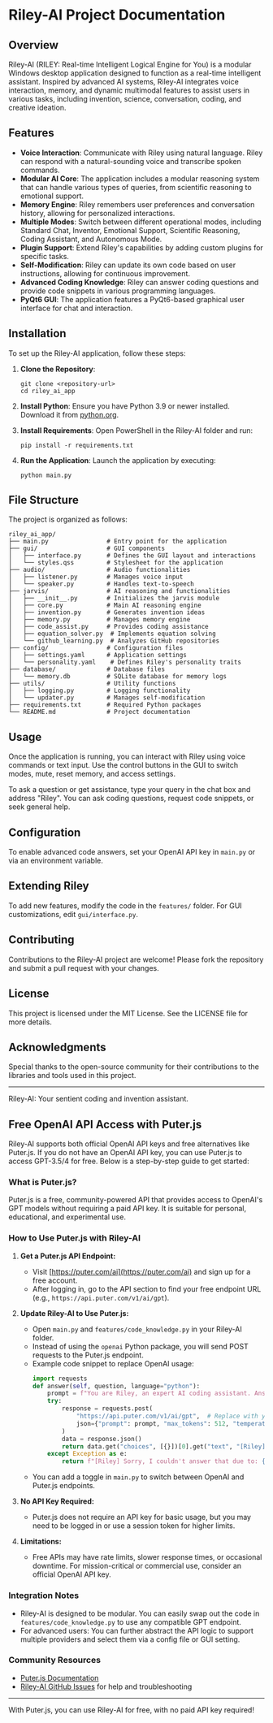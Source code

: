 # Riley-AI Project Documentation

## Overview
Riley-AI (RILEY: Real-time Intelligent Logical Engine for You) is a modular Windows desktop application designed to function as a real-time intelligent assistant. Inspired by advanced AI systems, Riley-AI integrates voice interaction, memory, and dynamic multimodal features to assist users in various tasks, including invention, science, conversation, coding, and creative ideation.

## Features
- **Voice Interaction**: Communicate with Riley using natural language. Riley can respond with a natural-sounding voice and transcribe spoken commands.
- **Modular AI Core**: The application includes a modular reasoning system that can handle various types of queries, from scientific reasoning to emotional support.
- **Memory Engine**: Riley remembers user preferences and conversation history, allowing for personalized interactions.
- **Multiple Modes**: Switch between different operational modes, including Standard Chat, Inventor, Emotional Support, Scientific Reasoning, Coding Assistant, and Autonomous Mode.
- **Plugin Support**: Extend Riley's capabilities by adding custom plugins for specific tasks.
- **Self-Modification**: Riley can update its own code based on user instructions, allowing for continuous improvement.
- **Advanced Coding Knowledge**: Riley can answer coding questions and provide code snippets in various programming languages.
- **PyQt6 GUI**: The application features a PyQt6-based graphical user interface for chat and interaction.

## Installation
To set up the Riley-AI application, follow these steps:

1. **Clone the Repository**:
   ```
   git clone <repository-url>
   cd riley_ai_app
   ```

2. **Install Python**:
   Ensure you have Python 3.9 or newer installed. Download it from [python.org](https://www.python.org/downloads/).

3. **Install Requirements**:
   Open PowerShell in the Riley-AI folder and run:
   ```
   pip install -r requirements.txt
   ```

4. **Run the Application**:
   Launch the application by executing:
   ```
   python main.py
   ```

## File Structure
The project is organized as follows:

```
riley_ai_app/
├── main.py                # Entry point for the application
├── gui/                   # GUI components
│   ├── interface.py       # Defines the GUI layout and interactions
│   └── styles.qss         # Stylesheet for the application
├── audio/                 # Audio functionalities
│   ├── listener.py        # Manages voice input
│   └── speaker.py         # Handles text-to-speech
├── jarvis/                # AI reasoning and functionalities
│   ├── __init__.py        # Initializes the jarvis module
│   ├── core.py            # Main AI reasoning engine
│   ├── invention.py       # Generates invention ideas
│   ├── memory.py          # Manages memory engine
│   ├── code_assist.py     # Provides coding assistance
│   ├── equation_solver.py  # Implements equation solving
│   └── github_learning.py  # Analyzes GitHub repositories
├── config/                # Configuration files
│   ├── settings.yaml      # Application settings
│   └── personality.yaml    # Defines Riley's personality traits
├── database/              # Database files
│   └── memory.db          # SQLite database for memory logs
├── utils/                 # Utility functions
│   ├── logging.py         # Logging functionality
│   └── updater.py         # Manages self-modification
├── requirements.txt       # Required Python packages
└── README.md              # Project documentation
```

## Usage
Once the application is running, you can interact with Riley using voice commands or text input. Use the control buttons in the GUI to switch modes, mute, reset memory, and access settings.

To ask a question or get assistance, type your query in the chat box and address "Riley". You can ask coding questions, request code snippets, or seek general help.

## Configuration
To enable advanced code answers, set your OpenAI API key in `main.py` or via an environment variable.

## Extending Riley
To add new features, modify the code in the `features/` folder. For GUI customizations, edit `gui/interface.py`.

## Contributing
Contributions to the Riley-AI project are welcome! Please fork the repository and submit a pull request with your changes.

## License
This project is licensed under the MIT License. See the LICENSE file for more details.

## Acknowledgments
Special thanks to the open-source community for their contributions to the libraries and tools used in this project.

---

Riley-AI: Your sentient coding and invention assistant.

## Free OpenAI API Access with Puter.js

Riley-AI supports both official OpenAI API keys and free alternatives like Puter.js. If you do not have an OpenAI API key, you can use Puter.js to access GPT-3.5/4 for free. Below is a step-by-step guide to get started:

### What is Puter.js?
Puter.js is a free, community-powered API that provides access to OpenAI's GPT models without requiring a paid API key. It is suitable for personal, educational, and experimental use.

### How to Use Puter.js with Riley-AI

1. **Get a Puter.js API Endpoint:**
   - Visit [https://puter.com/ai](https://puter.com/ai) and sign up for a free account.
   - After logging in, go to the API section to find your free endpoint URL (e.g., `https://api.puter.com/v1/ai/gpt`).

2. **Update Riley-AI to Use Puter.js:**
   - Open `main.py` and `features/code_knowledge.py` in your Riley-AI folder.
   - Instead of using the `openai` Python package, you will send POST requests to the Puter.js endpoint.
   - Example code snippet to replace OpenAI usage:
     ```python
     import requests
     def answer(self, question, language="python"):
         prompt = f"You are Riley, an expert AI coding assistant. Answer the following question in {language} and explain your reasoning.\nQuestion: {question}"
         try:
             response = requests.post(
                 "https://api.puter.com/v1/ai/gpt",  # Replace with your endpoint
                 json={"prompt": prompt, "max_tokens": 512, "temperature": 0.2}
             )
             data = response.json()
             return data.get("choices", [{}])[0].get("text", "[Riley] No response.")
         except Exception as e:
             return f"[Riley] Sorry, I couldn't answer that due to: {e}"
     ```
   - You can add a toggle in `main.py` to switch between OpenAI and Puter.js endpoints.

3. **No API Key Required:**
   - Puter.js does not require an API key for basic usage, but you may need to be logged in or use a session token for higher limits.

4. **Limitations:**
   - Free APIs may have rate limits, slower response times, or occasional downtime. For mission-critical or commercial use, consider an official OpenAI API key.

### Integration Notes
- Riley-AI is designed to be modular. You can easily swap out the code in `features/code_knowledge.py` to use any compatible GPT endpoint.
- For advanced users: You can further abstract the API logic to support multiple providers and select them via a config file or GUI setting.

### Community Resources
- [Puter.js Documentation](https://puter.com/ai)
- [Riley-AI GitHub Issues](https://github.com/your-repo/issues) for help and troubleshooting

---

With Puter.js, you can use Riley-AI for free, with no paid API key required!